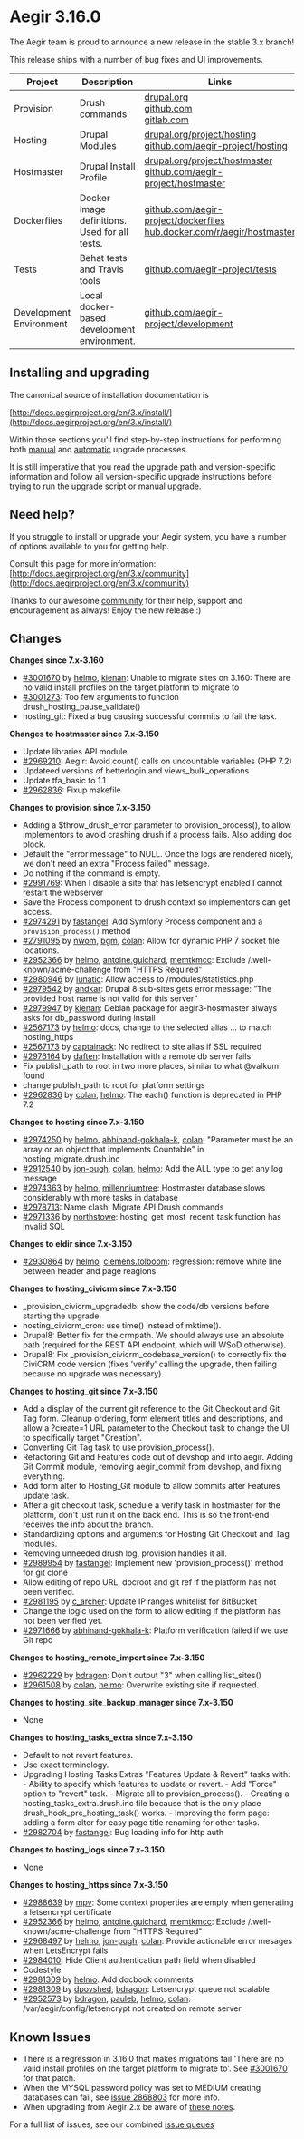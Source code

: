 Aegir 3.16.0
=========

The Aegir team is proud to announce a new release in the stable 3.x branch!

This release ships with a number of bug fixes and UI improvements.



| Project   | Description | Links | Status |
|-----------|------------ |-------------------|--------|
| Provision | Drush commands | [drupal.org](https://www.drupal.org/project/provision) <br /> [github.com](https://github.com/aegir-project/provision) <br /> [gitlab.com](https://gitlab.com/aegir/provision)| [![build status](https://gitlab.com/aegir/provision/badges/7.x-3.x/build.svg)](https://gitlab.com/aegir/provision/)|
| Hosting | Drupal Modules| [drupal.org/project/hosting](https://www.drupal.org/project/hosting) <br /> [github.com/aegir-project/hosting](https://github.com/aegir-project/hosting) | |
| Hostmaster | Drupal Install Profile |[drupal.org/project/hostmaster](https://www.drupal.org/project/hostmaster) <br /> [github.com/aegir-project/hostmaster](https://github.com/aegir-project/hostmaster) | |
| Dockerfiles | Docker image definitions. Used for all tests. | [github.com/aegir-project/dockerfiles](https://github.com/aegir-project/dockerfiles)<br /> [hub.docker.com/r/aegir/hostmaster](https://hub.docker.com/r/aegir/hostmaster) | |
| Tests | Behat tests and Travis tools | [github.com/aegir-project/tests](https://github.com/aegir-project/tests) | |
| Development Environment | Local docker-based development environment. | [github.com/aegir-project/development](https://github.com/aegir-project/development) | [![Build Status](https://travis-ci.org/aegir-project/development.svg?branch=master)](https://travis-ci.org/aegir-project/development) |


Installing and upgrading
------------------------

The canonical source of installation documentation is

[http://docs.aegirproject.org/en/3.x/install/](http://docs.aegirproject.org/en/3.x/install/)

Within those sections you'll find step-by-step instructions for performing both [manual](/install/upgrade/#manual-upgrade) and [automatic](/install/upgrade/#upgrades-with-upgradesh-script) upgrade processes.

It is still imperative that you read the upgrade path and version-specific information and follow all version-specific upgrade instructions before trying to run the upgrade script or manual upgrade.


Need help?
----------

If you struggle to install or upgrade your Aegir system, you have a number of options available to you for getting help.

Consult this page for more information: [http://docs.aegirproject.org/en/3.x/community](http://docs.aegirproject.org/en/3.x/community)

Thanks to our awesome [community](http://docs.aegirproject.org/en/3.x/community) for their help, support and encouragement as always! Enjoy the new release :)


Changes
-------

**Changes since 7.x-3.160**
* [#3001670](https://www.drupal.org/3001670) by [helmo](/u/helmo), [kienan](/u/kienan): Unable to migrate sites on 3.160: There are no valid install profiles on the target platform to migrate to
* [#3001273](https://www.drupal.org/3001273): Too few arguments to function drush_hosting_pause_validate()
* hosting_git: Fixed a bug causing successful commits to fail the task.


**Changes to hostmaster since 7.x-3.150**

* Update libraries API module
* [#2969210](https://www.drupal.org/node/2969210): Aegir: Avoid count() calls on uncountable variables (PHP 7.2)
* Updateed versions of betterlogin and views_bulk_operations
* Update tfa_basic to 1.1
* [#2962836](https://www.drupal.org/node/2962836): Fixup makefile


**Changes to provision since 7.x-3.150**

* Adding a $throw_drush_error parameter to provision_process(), to allow implementors to avoid crashing drush if a process fails. Also adding doc block.
* Default the "error message" to NULL. Once the logs are rendered nicely, we don't need an extra "Process failed" message.
* Do nothing if the command is empty.
* [#2991769](https://www.drupal.org/node/2991769): When I disable a site that has letsencrypt enabled I cannot restart the webserver
* Save the Process component to drush context so implementors can get access.
* [#2974291](https://www.drupal.org/node/2974291) by [fastangel](/u/fastangel): Add Symfony Process component and a `provision_process()` method
* [#2791095](https://www.drupal.org/node/2791095) by [nwom](/u/nwom), [bgm](/u/bgm), [colan](/u/colan): Allow for dynamic PHP 7 socket file locations.
* [#2952366](https://www.drupal.org/node/2952366) by [helmo](/u/helmo), [antoine.guichard](/u/antoine.guichard), [memtkmcc](/u/memtkmcc): Exclude /.well-known/acme-challenge from "HTTPS Required"
* [#2980946](https://www.drupal.org/node/2980946) by [lunatic](/u/lunatic): Allow access to /modules/statistics.php
* [#2979542](https://www.drupal.org/node/2979542) by [andkar](/u/andkar): Drupal 8 sub-sites gets error message: ”The provided host name is not valid for this server”
* [#2979947](https://www.drupal.org/node/2979947) by [kienan](/u/kienan): Debian package for aegir3-hostmaster always asks for db_password during install
* [#2567173](https://www.drupal.org/node/2567173) by [helmo](/u/helmo): docs, change to the selected alias ... to match hosting_https
* [#2567173](https://www.drupal.org/node/2567173) by [captainack](/u/captainack): No redirect to site alias if SSL required
* [#2976164](https://www.drupal.org/node/2976164) by [daften](/u/daften): Installation with a remote db server fails
* Fix publish_path to root in two more places, similar to what @valkum found
* change publish_path to root for platform settings
* [#2962836](https://www.drupal.org/node/2962836) by [colan](/u/colan), [helmo](/u/helmo): The each() function is deprecated in PHP 7.2


**Changes to hosting since 7.x-3.150**

* [#2974250](https://www.drupal.org/node/2974250) by [helmo](/u/helmo), [abhinand-gokhala-k](/u/abhinand-gokhala-k), [colan](/u/colan): "Parameter must be an array or an object that implements Countable" in hosting_migrate.drush.inc
* [#2912540](https://www.drupal.org/node/2912540) by [jon-pugh](/u/jon-pugh), [colan](/u/colan), [helmo](/u/helmo): Add the ALL type to get any log message
* [#2974363](https://www.drupal.org/node/2974363) by [helmo](/u/helmo), [millenniumtree](/u/millenniumtree): Hostmaster database slows considerably with more tasks in database
* [#2978713](https://www.drupal.org/node/2978713): Name clash: Migrate API Drush commands
* [#2971336](https://www.drupal.org/node/2971336) by [northstowe](/u/northstowe): hosting_get_most_recent_task function has invalid SQL


**Changes to eldir since 7.x-3.150**

* [#2930864](https://www.drupal.org/node/2930864) by [helmo](/u/helmo), [clemens.tolboom](/u/clemens.tolboom): regression: remove white line between header and page reagions


**Changes to hosting_civicrm since 7.x-3.150**

* _provision_civicrm_upgradedb: show the code/db versions before starting the upgrade.
* hosting_civicrm_cron: use time() instead of mktime().
* Drupal8: Better fix for the crmpath. We should always use an absolute path (required for the REST API endpoint, which will WSoD otherwise).
* Drupal8: Fix _provision_civicrm_codebase_version() to correctly fix the CiviCRM code version (fixes 'verify' calling the upgrade, then failing because no upgrade was necessary).


**Changes to hosting_git since 7.x-3.150**

* Add a display of the current git reference to the Git Checkout  and Git Tag form. Cleanup ordering, form element titles and descriptions, and allow a ?create=1 URL parameter to the Checkout task to change the UI to specifically target "Creation".
* Converting Git Tag task to use provision_process().
* Refactoring Git and Features code out of devshop and into aegir. Adding Git Commit module, removing aegir_commit from devshop, and fixing everything.
* Add form alter to Hosting_Git module to allow commits after Features update task.
* After a git checkout task, schedule a verify task in hostmaster for the platform, don't just run it on the back end. This is so the front-end receives the info about the branch.
* Standardizing options and arguments for Hosting Git Checkout and Tag modules.
* Removing unneeded drush log, provision handles it all.
* [#2989954](https://www.drupal.org/node/2989954) by [fastangel](/u/fastangel): Implement new 'provision_process()' method for git clone
* Allow editing of repo URL, docroot and git ref if the platform has not been verified.
* [#2981195](https://www.drupal.org/node/2981195) by [c_archer](/u/c_archer): Update IP ranges whitelist for BitBucket
* Change the logic used on the form to allow editing if the platform has not been verified yet.
* [#2971666](https://www.drupal.org/node/2971666) by [abhinand-gokhala-k](/u/abhinand-gokhala-k): Platform verification failed if we use Git repo


**Changes to hosting_remote_import since 7.x-3.150**

* [#2962229](https://www.drupal.org/node/2962229) by [bdragon](/u/bdragon): Don't output "3" when calling list_sites()
* [#2961508](https://www.drupal.org/node/2961508) by [colan](/u/colan), [helmo](/u/helmo): Overwrite existing site if requested.


**Changes to hosting_site_backup_manager since 7.x-3.150**

* None


**Changes to hosting_tasks_extra since 7.x-3.150**

* Default to not revert features.
* Use exact terminology.
* Upgrading Hosting Tasks Extras "Features Update & Revert" tasks with:  - Ability to specify which features to update or revert.  - Add "Force" option to "revert" task.  - Migrate all to provision_process().  - Creating a hosting_tasks_extra.drush.inc file because that is the only place drush_hook_pre_hosting_task() works.  - Improving the form page: adding a form alter for easy page title renaming for other tasks.
* [#2982704](https://www.drupal.org/node/2982704) by [fastangel](/u/fastangel): Bug loading info for http auth


**Changes to hosting_logs since 7.x-3.150**

* None


**Changes to hosting_https since 7.x-3.150**

* [#2988639](https://www.drupal.org/node/2988639) by [mpv](/u/mpv): Some context properties are empty when generating a letsencrypt certificate
* [#2952366](https://www.drupal.org/node/2952366) by [helmo](/u/helmo), [antoine.guichard](/u/antoine.guichard), [memtkmcc](/u/memtkmcc): Exclude /.well-known/acme-challenge from "HTTPS Required"
* [#2968497](https://www.drupal.org/node/2968497) by [helmo](/u/helmo), [jon-pugh](/u/jon-pugh), [colan](/u/colan): Provide actionable error mesages when LetsEncrypt fails
* [#2984010](https://www.drupal.org/node/2984010): Hide Client authentication path field when disabled
* Codestyle
* [#2981309](https://www.drupal.org/node/2981309) by [helmo](/u/helmo): Add docbook comments
* [#2981309](https://www.drupal.org/node/2981309) by [dpovshed](/u/dpovshed), [bdragon](/u/bdragon): Letsencrypt queue not scalable
* [#2952573](https://www.drupal.org/node/2952573) by [bdragon](/u/bdragon), [pauleb](/u/pauleb), [helmo](/u/helmo), [colan](/u/colan): /var/aegir/config/letsencrypt not created on remote server





Known Issues
------------
* There is a regression in 3.16.0 that makes migrations fail 'There are no valid install profiles on the target platform to migrate to'. See [#3001670](https://www.drupal.org/project/hosting/issues/3001670) for that patch.
* When the MYSQL password policy was set to MEDIUM creating databases can fail, see [issue 2868803](https://www.drupal.org/project/hostmaster/issues/2868803) for more info.
* When upgrading from Aegir 2.x be aware of [these notes](../install/upgrade/#major-upgrade-from-aegir-6x-2x).

For a full list of issues, see our combined [issue queues](https://www.drupal.org/project/issues?projects=provision%2C+hosting%2C+eldir%2C+Hostmaster+%28Aegir%29%2C+Aegir+Hosting+Git%2C+Aegir+Hosting+tasks+extra%2C+Aegir+Hosting+Logs%2C+Hosting+Site+Backup+Manager%2C+Aegir+Hosting+Remote+Import%2C+Aegir+Hosting+CiviCRM)
